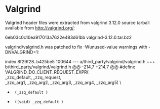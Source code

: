 Valgrind
========

Valgrind header files were extracted from valgrind 3.12.0 source tarball
available from http://valgrind.org/:

6eb03c0c10ea917013a7622e483d61bb  valgrind-3.12.0.tar.bz2

valgrind/valgrind.h was patched to fix -Wunused-value warnings with
-DNVALGRIND=1:

index 8f29f28..b425be5 100644
--- a/third_party/valgrind/valgrind.h
+++ b/third_party/valgrind/valgrind.h
@@ -214,7 +214,7 @@
 #define VALGRIND_DO_CLIENT_REQUEST_EXPR(                          \
         _zzq_default, _zzq_request,                               \
         _zzq_arg1, _zzq_arg2, _zzq_arg3, _zzq_arg4, _zzq_arg5)    \
-      (_zzq_default )
+      ((void) _zzq_default )
